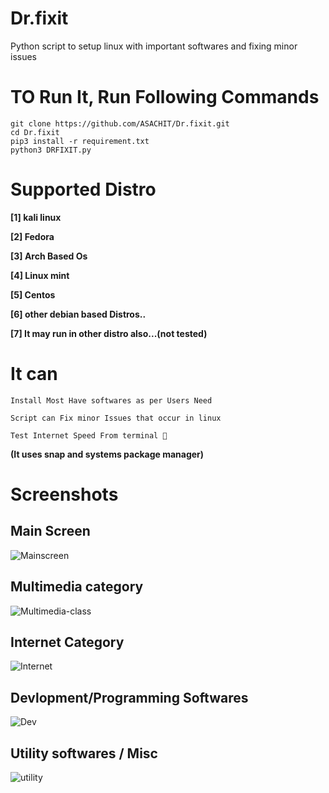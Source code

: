 # Dr.fixit
Python script to setup linux with important softwares and fixing minor issues
# TO Run It, Run Following Commands
```
git clone https://github.com/ASACHIT/Dr.fixit.git
cd Dr.fixit
pip3 install -r requirement.txt
python3 DRFIXIT.py
```
# Supported Distro
**[1] kali linux**

**[2] Fedora**

**[3] Arch Based Os**

**[4] Linux mint**

**[5] Centos**

**[6] other debian based Distros..**

**[7] It may run in other distro also...(not tested)**


# It can 
```Install Most Have softwares as per Users Need```

```Script can Fix minor Issues that occur in linux```

``` Test Internet Speed From terminal 🤣 ```

**(It uses snap and systems package manager)**

# Screenshots
## Main Screen
![Mainscreen](/sc/main.png)

## Multimedia category
![Multimedia-class](/sc/mm.png)

## Internet Category
![Internet](/sc/internet.png)

## Devlopment/Programming Softwares
![Dev](/sc/dev.png)
## Utility softwares / Misc
![utility](/sc/util.png)

